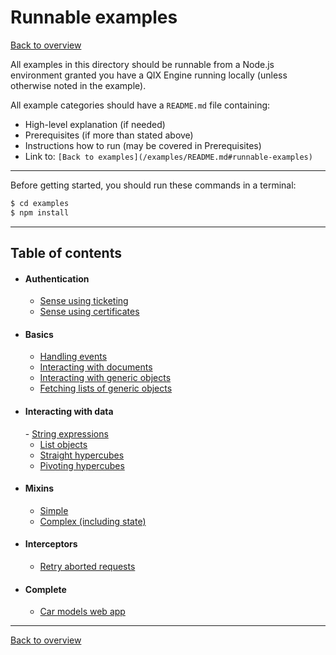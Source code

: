 # Runnable examples

[Back to overview](../README.md#readme)

All examples in this directory should be runnable from a Node.js environment granted
you have a QIX Engine running locally (unless otherwise noted in the example).

All example categories should have a `README.md` file containing:

* High-level explanation (if needed)
* Prerequisites (if more than stated above)
* Instructions how to run (may be covered in Prerequisites)
* Link to: `[Back to examples](/examples/README.md#runnable-examples)`

---

Before getting started, you should run these commands in a terminal:

```bash
$ cd examples
$ npm install
```

---

## Table of contents

- #### Authentication
  - [Sense using ticketing](./authentication/sense-using-ticketing)
  - [Sense using certificates](./authentication/sense-using-certificates#readme)
- #### Basics
  - [Handling events](./basics/events#readme)
  - [Interacting with documents](./basics/documents)
  - [Interacting with generic objects](./basics/generic-objects)
  - [Fetching lists of generic objects](./basics/lists)
- #### Interacting with data
  - [String expressions](./data/string-expressions)
  - [List objects](./data/list-object#readme)
  - [Straight hypercubes](./data/hypercube-straight)
  - [Pivoting hypercubes](./data/hypercube-pivot)
- #### Mixins
  - [Simple](./mixins/simple#readme)
  - [Complex (including state)](./mixins/complex)
- #### Interceptors
  - [Retry aborted requests](./interceptors/retry-aborted#readme)
- #### Complete
  - [Car models web app](./complete/car-models)

---

[Back to overview](../README.md#readme)
